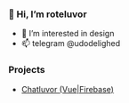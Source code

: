 ### 👋 Hi, I’m roteluvor
- 👀 I’m interested in design
- 📫 telegram @udodelighed

### Projects
- [Chatluvor (Vue|Firebase)](https://chatluvor-5a84b.web.app/)

<!---
luvor/luvor is a ✨ special ✨ repository because its `README.md` (this file) appears on your GitHub profile.
You can click the Preview link to take a look at your changes.
--->
